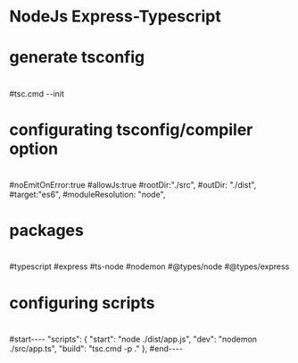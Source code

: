 # NodeJs Express-Typescript

#
# generate tsconfig
#

#tsc.cmd --init

#
# configurating tsconfig/compiler option
#

#noEmitOnError:true
#allowJs:true
#rootDir:"./src",
#outDir: "./dist",
#target:"es6",
#moduleResolution: "node",

#
# packages
#

#typescript
#express
#ts-node
#nodemon
#@types/node
#@types/express

#
# configuring scripts
#

#start----
"scripts": {
    "start": "node ./dist/app.js",
    "dev": "nodemon ./src/app.ts",
    "build": "tsc.cmd -p ."
  },
#end----

